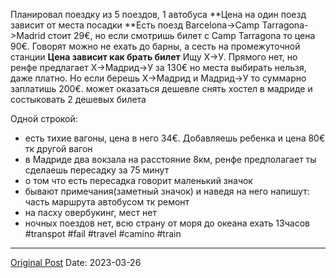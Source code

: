 Планировал поездку из 5 поездов, 1 автобуса
**Цена на один поезд зависит от места посадки
**Есть поезд Barcelona->Camp Tarragona->Madrid стоит 29€, но если смотришь билет с Camp Tarragona то цена 90€. Говорят можно не ехать до барны, а сесть на промежуточной станции
**Цена зависит как брать билет**
Ищу Х->У. Прямого нет, но ренфе предлагает Х->Мадрид->У за 130€ но места выбирать нельзя, даже платно. Но если берешь Х->Мадрид и Мадрид->У то суммарно заплатишь 200€. может оказаться дешевле снять хостел в мадриде и состыковать 2 дешевых билета

Одной строкой:
- есть тихие вагоны, цена в него 34€. Добавляешь ребенка и цена 80€ тк другой вагон
- в Мадриде два вокзала на расстояние 8км, ренфе предполагает ты сделаешь пересадку за 75 минут
- о том что есть пересадка говорит маленький значок
- бывают примечания(заметный значок) и наведя на него напишут: часть маршрута автобусом тк ремонт 
- на пасху овербукинг, мест нет
- ночных поездов нет, всю страну от моря до океана ехать 13часов
#transpot #fail #travel #camino #train

---
[Original Post](https://t.me/lev2tarragona/1029)
Date: 2023-03-26
